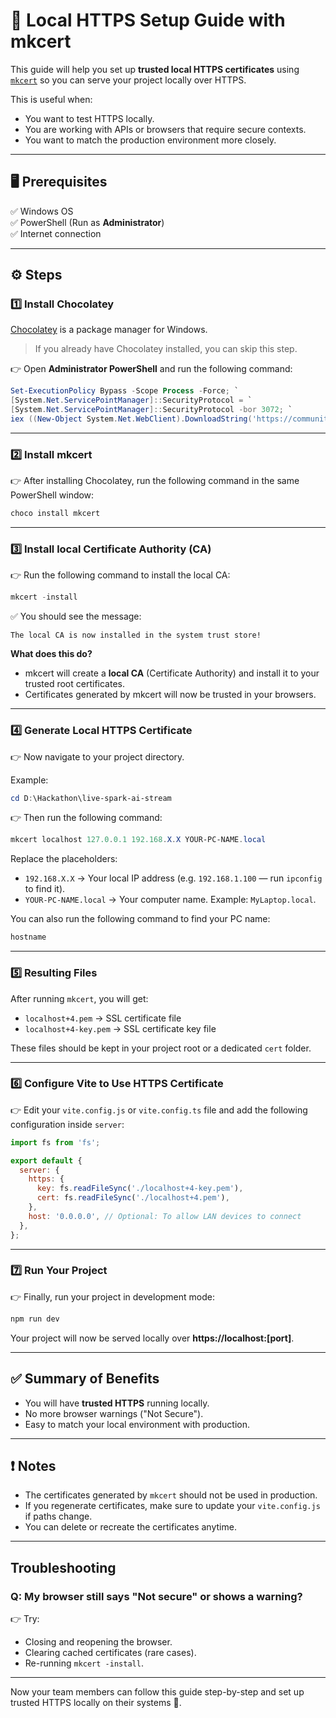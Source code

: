 
# 🚀 Local HTTPS Setup Guide with mkcert

This guide will help you set up **trusted local HTTPS certificates** using [`mkcert`](https://github.com/FiloSottile/mkcert) so you can serve your project locally over HTTPS.

This is useful when:
- You want to test HTTPS locally.
- You are working with APIs or browsers that require secure contexts.
- You want to match the production environment more closely.

---

## 🖥️ Prerequisites

✅ Windows OS  
✅ PowerShell (Run as **Administrator**)  
✅ Internet connection  

---

## ⚙️ Steps

### 1️⃣ Install Chocolatey

[Chocolatey](https://chocolatey.org/) is a package manager for Windows.

> If you already have Chocolatey installed, you can skip this step.

👉 Open **Administrator PowerShell** and run the following command:

```powershell
Set-ExecutionPolicy Bypass -Scope Process -Force; `
[System.Net.ServicePointManager]::SecurityProtocol = `
[System.Net.ServicePointManager]::SecurityProtocol -bor 3072; `
iex ((New-Object System.Net.WebClient).DownloadString('https://community.chocolatey.org/install.ps1'))
```

---

### 2️⃣ Install mkcert

👉 After installing Chocolatey, run the following command in the same PowerShell window:

```powershell
choco install mkcert
```

---

### 3️⃣ Install local Certificate Authority (CA)

👉 Run the following command to install the local CA:

```powershell
mkcert -install
```

✅ You should see the message:

```
The local CA is now installed in the system trust store!
```

**What does this do?**

- mkcert will create a **local CA** (Certificate Authority) and install it to your trusted root certificates.
- Certificates generated by mkcert will now be trusted in your browsers.

---

### 4️⃣ Generate Local HTTPS Certificate

👉 Now navigate to your project directory.

Example:

```powershell
cd D:\Hackathon\live-spark-ai-stream
```

👉 Then run the following command:

```powershell
mkcert localhost 127.0.0.1 192.168.X.X YOUR-PC-NAME.local
```

Replace the placeholders:
- `192.168.X.X` → Your local IP address (e.g. `192.168.1.100` — run `ipconfig` to find it).
- `YOUR-PC-NAME.local` → Your computer name. Example: `MyLaptop.local`.

You can also run the following command to find your PC name:

```powershell
hostname
```

---

### 5️⃣ Resulting Files

After running `mkcert`, you will get:

- `localhost+4.pem` → SSL certificate file  
- `localhost+4-key.pem` → SSL certificate key file  

These files should be kept in your project root or a dedicated `cert` folder.

---

### 6️⃣ Configure Vite to Use HTTPS Certificate

👉 Edit your `vite.config.js` or `vite.config.ts` file and add the following configuration inside `server`:

```javascript
import fs from 'fs';

export default {
  server: {
    https: {
      key: fs.readFileSync('./localhost+4-key.pem'),
      cert: fs.readFileSync('./localhost+4.pem'),
    },
    host: '0.0.0.0', // Optional: To allow LAN devices to connect
  },
};
```

---

### 7️⃣ Run Your Project

👉 Finally, run your project in development mode:

```powershell
npm run dev
```

Your project will now be served locally over **https://localhost:[port]**.

---

## ✅ Summary of Benefits

- You will have **trusted HTTPS** running locally.
- No more browser warnings ("Not Secure").
- Easy to match your local environment with production.

---

## ❗ Notes

- The certificates generated by `mkcert` should not be used in production.
- If you regenerate certificates, make sure to update your `vite.config.js` if paths change.
- You can delete or recreate the certificates anytime.

---

## Troubleshooting

### Q: My browser still says "Not secure" or shows a warning?

👉 Try:
- Closing and reopening the browser.
- Clearing cached certificates (rare cases).
- Re-running `mkcert -install`.

---

Now your team members can follow this guide step-by-step and set up trusted HTTPS locally on their systems 🎉.


